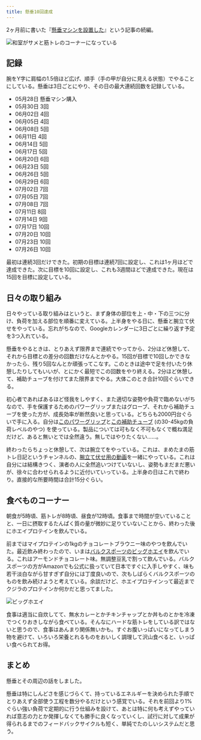 ```yaml
---
title: 懸垂10回達成
---
```

2ヶ月前に書いた『[懸垂マシンを設置した](https://r7kamura.com/articles/2022-05-28-chinning-machine-st115)』という記事の続編。

![](https://lh3.googleusercontent.com/docs/ADP-6oF5X97ERv6ObngWwoOLCgws7gep2eTgyL9TVXt-mitU3sX2ulu1v2xlxVFm1eQXzcY_71r1A1VbUBftc4Ff00P-UOwQzdkWrLrOKt9faxY3c1XB4VIUmn3ww2_oO3fnPME192LteKvnypMQvPSOVvgCKTmoV43oKEshSMasflypI-Ktg8B6uyDW7Dqjh5ilw4u4BWu-xArDDrLe4XKCFf0VW7AnS-3U-BB8RpSK3unK3D_h9DKat-Zm4aCCLoF8M5deubj_WJp_QCzXYhJT5-KAR802sVDnaZHnpvnN7jGl2kbl9jBtAGaolO5BacJdaU8S50a4FbD9Hw_IMH-vAuQQGiZyA-Fp9dK3k6urccfdvtRzZeq7vLkAo_Kc8CtTP-iDjMfeyq4Qxd4kHGCvuHUcmxKps5loToQDNc5atIgflaYYQCp6Ajs1cit2KNIeSi-KL6tc60Lnqx1szm3yKdVwvGSl3wlLAdjXTxNIQbmiS5x04A9Du9dTMiNplAIdLVmRwao1nDbXs8C8c0aESRD7qN1xJx7vfWvb2PJwDFgO_BTUiwRLT2j07D48ighRFHiHYedzPqkUgMmILY1A0dJsAxHxODvHgUHHx5YGu8eviogJWsaKOfGLahMDVa_qec1ZDA4v2gOoch4pKOeLHlRnHo5rSqHHkbDyCEef0wuycXTAJcpWIABG26BA2BVdWL3Yj-Gh8J1mZZq-Z_DIpQL_Tyq_k55QPCJpyNDlgxqY8O20RvgyYacMtawX2yD8X_ngwxk3y11FopbYW41x50kowgX-YPDZ7nxhyo_ZMSF8usTtjJ1cesWAMclqGSlcrXp1nJ6TaVYhg8WWe4krrNCSEnABu5LoKxkz3_M--Y0IoJmdX1nUY01U27AbuM1LrvMTIrB4kp4cwP_X47u1_6SV0ONEd4en2EkZSPyOBFVjrVLYl0ibnK7wRhTqX_iQhHM54Nq_c3imGIIlOkPYh6nOgZuAPiJhEj9IyYD-IHtcKPpyio4wa3686Rp5Ok0xJc0XtaK2SIZn-GLYp1Sb2SG2lnFAfXvYLvutAwM0xYB7T7GoBaI79jzpgnkRvVIMIeRnqkR3zSrb8XwX4Zl1TltsicdD17zZo8G-I-hgu2G91emaaXlpo8sZ9ojcJJPiH-ngqzeG5mKwnQL_1aH3ERm7PEPlD4_mxDTeBqM_7IPICzmVMq7VBT4ZsKrhuHuaysLgkV4lzwL0HLEFHH4yV_NLCjie2CFb_aFl9E4dC6QVJ2YnGQ "和室がサメと筋トレのコーナーになっている")

記録
--

腕をY字に肩幅の1.5倍ほど広げ、順手（手の甲が自分に見える状態）でやることにしている。懸垂は3日ごとにやり、その日の最大連続回数を記録している。

*   05月28日 懸垂マシン購入
*   05月30日 3回
*   06月02日 4回
*   06月05日 4回
*   06月08日 5回
*   06月11日 4回
*   06月14日 5回
*   06月17日 5回
*   06月20日 6回
*   06月23日 5回
*   06月26日 5回
*   06月29日 6回
*   07月02日 7回
*   07月05日 7回
*   07月08日 7回
*   07月11日 8回
*   07月14日 9回
*   07月17日 10回
*   07月20日 10回
*   07月23日 10回
*   07月26日 10回

最初は連続3回だけできた。初期の目標は連続7回に設定し、これは1ヶ月ほどで達成できた。次に目標を10回に設定し、これも3週間ほどで達成できた。現在は15回を目標に設定している。

日々の取り組み
-------

日々やっている取り組みはというと、まず身体の部位を上・中・下の三つに分け、負荷を加える部位を順番に変えている。上半身をやる日に、懸垂と腕立て伏せをやっている。忘れがちなので、Googleカレンダーに3日ごとに繰り返す予定を3つ入れている。

懸垂をやるときは、とりあえず限界まで連続でやってから、2分ほど休憩して、それから目標との差分の回数だけなんとかやる。15回が目標で10回しかできなかったら、残り5回なんとか頑張ってこなす。このときは途中で足を付いたり休憩したりしてもいいが、とにかく最短でこの回数をやり終える。2分ほど休憩して、補助チューブを付けてまた限界までやる。大体このとき合計10回ぐらいできる。

初心者であればあるほど怪我をしやすく、また適切な姿勢や負荷で臨めないがちなので、手を保護するためのパワーグリップまたはグローブ、それから補助チューブを使った方が、成長効率が断然良いと思っている。どちらも2000円台ぐらいで手に入る。自分は[このパワーグリップ](https://www.amazon.co.jp/dp/B07SN3K6QY)と[この補助チューブ](https://www.amazon.co.jp/dp/B08J3RLXRD) (の30-45kgの負荷レベルのやつ) を使っている。製品については可もなく不可もなくで概ね満足だけど、あると無いとでは全然違う。無しではやりたくない……。

終わったらちょっと休憩して、次は腕立てをやっている。これは、まめたまの筋トレ日記というチャンネルの、[腕立て伏せ用の動画](https://www.youtube.com/watch?v=AL6KJ4gPx0c&list=PLJWXeNPGozjtVGumqcAacWnJxX7YsNo4e&index=3&ab_channel=%E3%81%BE%E3%82%81%E3%81%9F%E3%81%BE%E3%81%AE%E7%AD%8B%E3%83%88%E3%83%AC%E6%97%A5%E8%A8%98)を一緒にやっている。これは自分には結構きつく、演者の人に全然追いつけていないし、姿勢もまだまだ悪いが、徐々に合わせられるように近付いていっている。上半身の日はこれで終わり。直接的な所要時間は合計15分ぐらい。

食べものコーナー
--------

朝食が5時頃、筋トレが8時頃、昼食が12時頃。食事まで時間が空いていることと、一日に摂取するたんぱく質の量が微妙に足りていないことから、終わった後にホエイプロテインを飲んでいる。

前まではマイプロテインの1kgのチョコレートブラウニー味のやつを飲んでいた。最近飲み終わったので、いまは[バルクスポーツのビッグホエイ](https://www.amazon.co.jp/dp/B086JSPKT3)を飲んでいる。これはアーモンドチョコレート味。無調整豆乳で割って飲んでいる。バルクスポーツの方がAmazonでも公式に扱っていて日本ですぐに入手しやすく、味も若干淡白ながら甘すぎず自分には丁度良いので、次もしばらくバルクスポーツのものを飲み続けようと考えている。余談だけど、ホエイプロテインって最近までクジラのプロテインか何かだと思ってました。

![](https://lh3.googleusercontent.com/docs/ADP-6oF0osnY4AqX0sKwMvUealsBHBGxHdzKRP9Wl0CR5mw2iOQZt0q0uJ2mv70EI5Qfn-L9op1gVlvlRz2Wj1XReApuz3ChVk6R9Ztbv0ha4uXyc8TG93HrWbnFhfm752sBAwUMqdNguwBeMdx59TU-9ywvHLGUxUttIuYiKLeqJyDpJIXnQI2f7ULCcrWKejYYtGm_Ma8fMyRR0oZ8DdgLD8cxBim4BbOG0httpHw3oTlieaachJK3w56MkKLnhscwXFpvIgf2sM-KqFZA8dOxB9bTf4W-mn2bbxLm7FGaV5zlYLeOoj_AXbsRBitNUSSlBu7kS0ELFSfC6q2pC2ReRJKAb95gjwUe3_WsYVVfD_7hpgWqYlQ6gfW2sQFdmx3dhq2slCxAZOtEv_8c_nDM6IJdvy4qojpLjo_2QHXHRW-jdFBsB2qaJc-cb5EJpAxEG59VWgDOCCB8G0tCYvX85oUITvPJiaAS0Cnw-UqkaaprkHn3x2bopIHS3lXmOz5AlbNfI1fgu4p1s7TJyfiXl0ssVIXoGfgoHPoy3ZpAncas-k3Tay9b1XJwctg7qDc2nC6qeIn-iaxj-A1Gn3lPLAjLJbsre1OO_vHTs5rQkLqlbYRiGVQyQPWhHIp5JbiSU9Xd8kKrDbpcSrZ-Sxepsk4JesNqJ62Wj5Z0sFJyB0j6C1faRPkOqPQetXGqwBTs5xtHMat3QCebbAkSSsUyR6pHsGQ4IoJLVJcxY4pM8tmLMYZo3OxNkgTra652KZ8JCPCc4oKEe11o-VHbgc6w3-CN6h1_4SquZtnhJ3_rtlnwEOAL3CCkgI3wC1wJs6kgK0nRDZ3IkeCi1RSmdHxzGDD_e2NS3KRv-L_8ho5v6YgoUPb06fDn6iC3oIDDAdvSFbJ-cbovvVEZgbylKTIcysy6rUq9W5pgutZZFWge4TprcZ7DeJPTqDc0bRO89KYS3eAvedSzs6TicJQWkIBtvCfruyaZmXdJ4VVNnlVhIVQP9X20WTGY-WqDPiL_-vDHB5lIHGKBlz4PlwgPA-OOAVx_IyUcxJpX3PBVO-nXoqov7JIynTIrLCuvBknjmc1Ds6HShCfQgGn6b-WjqpCjsejmUYQmIs3F30oIgkENrxJjKOvi1102GZeMwKtldnzHAg_wOqSp5wtkJFI7STF6vT7CxMdgoqkj-G0xhIg1WGdRSU6Wuav1bG-PtDuNou9F4bbVnNqKB0greutlLEbWyjywNZzPmUsGyt8zQThQpw-NIE1OjQ "ビッグホエイ")

食事は適当に自炊してて、無水カレーとかチキンチャップとか丼ものとかを冷凍でつくりおきしながら食べている。そんなにハードな筋トレをしている訳ではないと思うので、食事はあんまり関係無いかも。すぐお腹いっぱいになってしまう物を避けて、いろいろ栄養とれるものをおいしく調理して沢山食べると、いっぱい食べられてお得。

まとめ
---

懸垂とその周辺の話をしました。

懸垂は特にしんどさを感じづらくて、持っているエネルギーを決められた手順でとりあえず全部使う工程を数分やるだけという感覚でいる。それを前回より1%ぐらい強い負荷で定期的に行う仕組みを設けて、あとは特に何も考えずやっていれば意志の力とか発揮しなくても勝手に良くなっていくし、試行に対して成果が得られるまでのフィードバックサイクルも短く、単純でたのしいシステムだと思う。
